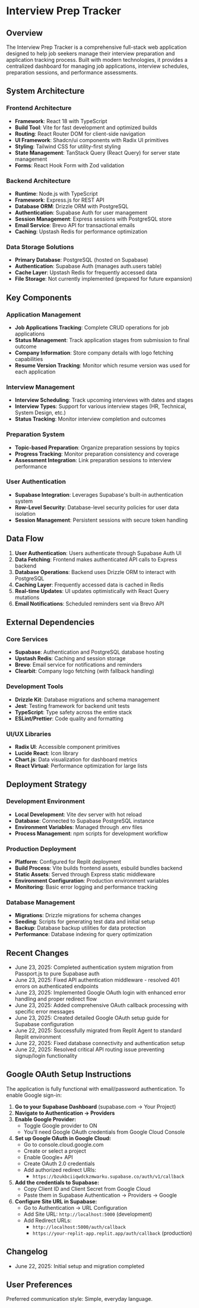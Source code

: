 # Interview Prep Tracker

## Overview

The Interview Prep Tracker is a comprehensive full-stack web application designed to help job seekers manage their interview preparation and application tracking process. Built with modern technologies, it provides a centralized dashboard for managing job applications, interview schedules, preparation sessions, and performance assessments.

## System Architecture

### Frontend Architecture
- **Framework**: React 18 with TypeScript
- **Build Tool**: Vite for fast development and optimized builds
- **Routing**: React Router DOM for client-side navigation
- **UI Framework**: Shadcn/ui components with Radix UI primitives
- **Styling**: Tailwind CSS for utility-first styling
- **State Management**: TanStack Query (React Query) for server state management
- **Forms**: React Hook Form with Zod validation

### Backend Architecture
- **Runtime**: Node.js with TypeScript
- **Framework**: Express.js for REST API
- **Database ORM**: Drizzle ORM with PostgreSQL
- **Authentication**: Supabase Auth for user management
- **Session Management**: Express sessions with PostgreSQL store
- **Email Service**: Brevo API for transactional emails
- **Caching**: Upstash Redis for performance optimization

### Data Storage Solutions
- **Primary Database**: PostgreSQL (hosted on Supabase)
- **Authentication**: Supabase Auth (manages auth.users table)
- **Cache Layer**: Upstash Redis for frequently accessed data
- **File Storage**: Not currently implemented (prepared for future expansion)

## Key Components

### Application Management
- **Job Applications Tracking**: Complete CRUD operations for job applications
- **Status Management**: Track application stages from submission to final outcome
- **Company Information**: Store company details with logo fetching capabilities
- **Resume Version Tracking**: Monitor which resume version was used for each application

### Interview Management
- **Interview Scheduling**: Track upcoming interviews with dates and stages
- **Interview Types**: Support for various interview stages (HR, Technical, System Design, etc.)
- **Status Tracking**: Monitor interview completion and outcomes

### Preparation System
- **Topic-based Preparation**: Organize preparation sessions by topics
- **Progress Tracking**: Monitor preparation consistency and coverage
- **Assessment Integration**: Link preparation sessions to interview performance

### User Authentication
- **Supabase Integration**: Leverages Supabase's built-in authentication system
- **Row-Level Security**: Database-level security policies for user data isolation
- **Session Management**: Persistent sessions with secure token handling

## Data Flow

1. **User Authentication**: Users authenticate through Supabase Auth UI
2. **Data Fetching**: Frontend makes authenticated API calls to Express backend
3. **Database Operations**: Backend uses Drizzle ORM to interact with PostgreSQL
4. **Caching Layer**: Frequently accessed data is cached in Redis
5. **Real-time Updates**: UI updates optimistically with React Query mutations
6. **Email Notifications**: Scheduled reminders sent via Brevo API

## External Dependencies

### Core Services
- **Supabase**: Authentication and PostgreSQL database hosting
- **Upstash Redis**: Caching and session storage
- **Brevo**: Email service for notifications and reminders
- **Clearbit**: Company logo fetching (with fallback handling)

### Development Tools
- **Drizzle Kit**: Database migrations and schema management
- **Jest**: Testing framework for backend unit tests
- **TypeScript**: Type safety across the entire stack
- **ESLint/Prettier**: Code quality and formatting

### UI/UX Libraries
- **Radix UI**: Accessible component primitives
- **Lucide React**: Icon library
- **Chart.js**: Data visualization for dashboard metrics
- **React Virtual**: Performance optimization for large lists

## Deployment Strategy

### Development Environment
- **Local Development**: Vite dev server with hot reload
- **Database**: Connected to Supabase PostgreSQL instance
- **Environment Variables**: Managed through .env files
- **Process Management**: npm scripts for development workflow

### Production Deployment
- **Platform**: Configured for Replit deployment
- **Build Process**: Vite builds frontend assets, esbuild bundles backend
- **Static Assets**: Served through Express static middleware
- **Environment Configuration**: Production environment variables
- **Monitoring**: Basic error logging and performance tracking

### Database Management
- **Migrations**: Drizzle migrations for schema changes
- **Seeding**: Scripts for generating test data and initial setup
- **Backup**: Database backup utilities for data protection
- **Performance**: Database indexing for query optimization

## Recent Changes
- June 23, 2025: Completed authentication system migration from Passport.js to pure Supabase auth
- June 23, 2025: Fixed API authentication middleware - resolved 401 errors on authenticated endpoints
- June 23, 2025: Implemented Google OAuth login with enhanced error handling and proper redirect flow
- June 23, 2025: Added comprehensive OAuth callback processing with specific error messages
- June 23, 2025: Created detailed Google OAuth setup guide for Supabase configuration
- June 22, 2025: Successfully migrated from Replit Agent to standard Replit environment
- June 22, 2025: Fixed database connectivity and authentication setup
- June 22, 2025: Resolved critical API routing issue preventing signup/login functionality

## Google OAuth Setup Instructions

The application is fully functional with email/password authentication. To enable Google sign-in:

1. **Go to your Supabase Dashboard** (supabase.com → Your Project)
2. **Navigate to Authentication → Providers**
3. **Enable Google Provider:**
   - Toggle Google provider to ON
   - You'll need Google OAuth credentials from Google Cloud Console
4. **Set up Google OAuth in Google Cloud:**
   - Go to console.cloud.google.com
   - Create or select a project
   - Enable Google+ API
   - Create OAuth 2.0 credentials
   - Add authorized redirect URIs:
     - `https://bzukbciiqwdckzmwarku.supabase.co/auth/v1/callback`
5. **Add the credentials to Supabase:**
   - Copy Client ID and Client Secret from Google Cloud
   - Paste them in Supabase Authentication → Providers → Google
6. **Configure Site URL in Supabase:**
   - Go to Authentication → URL Configuration
   - Add Site URL: `http://localhost:5000` (development)
   - Add Redirect URLs: 
     - `http://localhost:5000/auth/callback`
     - `https://your-replit-app.replit.app/auth/callback` (production)

## Changelog
- June 22, 2025: Initial setup and migration completed

## User Preferences

Preferred communication style: Simple, everyday language.